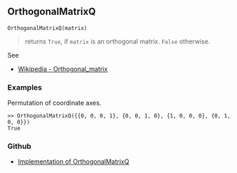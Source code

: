 ## OrthogonalMatrixQ

```
OrthogonalMatrixQ(matrix)
```

> returns `True`, if `matrix` is an orthogonal matrix. `False` otherwise.
 
See
* [Wikipedia - Orthogonal_matrix](https://en.wikipedia.org/wiki/Orthogonal_matrix)

### Examples

Permutation of coordinate axes.

```
>> OrthogonalMatrixQ({{0, 0, 0, 1}, {0, 0, 1, 0}, {1, 0, 0, 0}, {0, 1, 0, 0}})
True
```
 

### Github

* [Implementation of OrthogonalMatrixQ](https://github.com/axkr/symja_android_library/blob/master/symja_android_library/matheclipse-core/src/main/java/org/matheclipse/core/builtin/PredicateQ.java#L878) 
